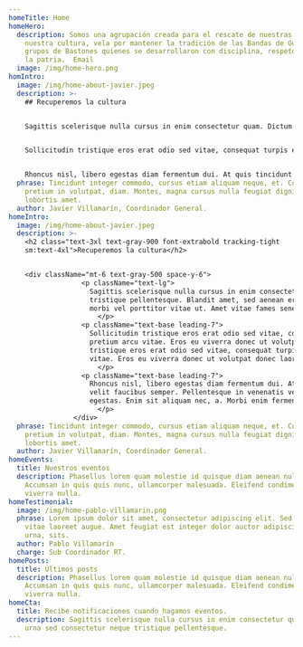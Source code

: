 ```yaml
---
homeTitle: Home
homeHero:
  description: Somos una agrupación creada para el rescate de nuestras raíces, de
    nuestra cultura, vela por mantener la tradición de las Bandas de Guerra y
    grupos de Bastones quienes se desarrollaron con disciplina, respeto y amor a
    la patria.  Email
  image: /img/home-hero.png
homIntro:
  image: /img/home-about-javier.jpeg
  description: >-
    ## Recuperemos la cultura


    Sagittis scelerisque nulla cursus in enim consectetur quam. Dictum urna sed consectetur neque tristique pellentesque. Blandit amet, sed aenean erat arcu morbi. Cursus faucibus nunc nisl netus morbi vel porttitor vitae ut. Amet vitae fames senectus vitae.


    Sollicitudin tristique eros erat odio sed vitae, consequat turpis elementum. Lorem nibh vel, eget pretium arcu vitae. Eros eu viverra donec ut volutpat donec laoreet quam urna. Sollicitudin tristique eros erat odio sed vitae, consequat turpis elementum. Lorem nibh vel, eget pretium arcu vitae. Eros eu viverra donec ut volutpat donec laoreet quam urna.


    Rhoncus nisl, libero egestas diam fermentum dui. At quis tincidunt vel ultricies. Vulputate aliquet velit faucibus semper. Pellentesque in venenatis vestibulum consectetur nibh id. In id ut tempus egestas. Enim sit aliquam nec, a. Morbi enim fermentum lacus in. Viverra.
  phrase: Tincidunt integer commodo, cursus etiam aliquam neque, et. Consectetur
    pretium in volutpat, diam. Montes, magna cursus nulla feugiat dignissim id
    lobortis amet.
  author: Javier Villamarín, Coordinador General.
homeIntro:
  image: /img/home-about-javier.jpeg
  description: >-
    <h2 class="text-3xl text-gray-900 font-extrabold tracking-tight
    sm:text-4xl">Recuperemos la cultura</h2>


    <div className="mt-6 text-gray-500 space-y-6">
                  <p className="text-lg">
                    Sagittis scelerisque nulla cursus in enim consectetur quam. Dictum urna sed consectetur neque
                    tristique pellentesque. Blandit amet, sed aenean erat arcu morbi. Cursus faucibus nunc nisl netus
                    morbi vel porttitor vitae ut. Amet vitae fames senectus vitae.
                      </p>
                  <p className="text-base leading-7">
                    Sollicitudin tristique eros erat odio sed vitae, consequat turpis elementum. Lorem nibh vel, eget
                    pretium arcu vitae. Eros eu viverra donec ut volutpat donec laoreet quam urna. Sollicitudin
                    tristique eros erat odio sed vitae, consequat turpis elementum. Lorem nibh vel, eget pretium arcu
                    vitae. Eros eu viverra donec ut volutpat donec laoreet quam urna.
                      </p>
                  <p className="text-base leading-7">
                    Rhoncus nisl, libero egestas diam fermentum dui. At quis tincidunt vel ultricies. Vulputate aliquet
                    velit faucibus semper. Pellentesque in venenatis vestibulum consectetur nibh id. In id ut tempus
                    egestas. Enim sit aliquam nec, a. Morbi enim fermentum lacus in. Viverra.
                      </p>
                </div>
  phrase: Tincidunt integer commodo, cursus etiam aliquam neque, et. Consectetur
    pretium in volutpat, diam. Montes, magna cursus nulla feugiat dignissim id
    lobortis amet.
  author: Javier Villamarín, Coordinador General.
homeEvents:
  title: Nuestros eventos
  description: Phasellus lorem quam molestie id quisque diam aenean nulla in.
    Accumsan in quis quis nunc, ullamcorper malesuada. Eleifend condimentum id
    viverra nulla.
homeTestimonial:
  image: /img/home-pablo-villamarin.png
  phrase: Lorem ipsum dolor sit amet, consectetur adipiscing elit. Sed urna nulla
    vitae laoreet augue. Amet feugiat est integer dolor auctor adipiscing nunc
    urna, sits.
  author: Pablo Villamarín
  charge: Sub Coordinador RT.
homePosts:
  title: Últimos posts
  description: Phasellus lorem quam molestie id quisque diam aenean nulla in.
    Accumsan in quis quis nunc, ullamcorper malesuada. Eleifend condimentum id
    viverra nulla.
homeCta:
  title: Recibe notificaciones cuando hagamos eventos.
  description: Sagittis scelerisque nulla cursus in enim consectetur quam. Dictum
    urna sed consectetur neque tristique pellentesque.
---
```

